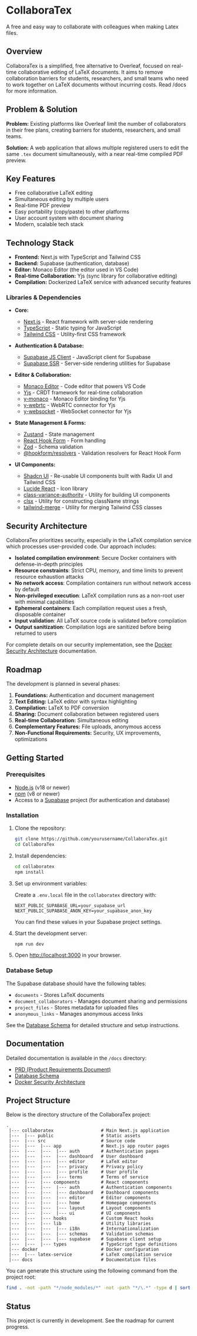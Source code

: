 # CollaboraTex
A free and easy way to collaborate with colleagues when making Latex files.

## Overview

CollaboraTex is a simplified, free alternative to Overleaf, focused on real-time collaborative editing of LaTeX documents. It aims to remove collaboration barriers for students, researchers, and small teams who need to work together on LaTeX documents without incurring costs. Read /docs for more information.

## Problem & Solution

**Problem:** Existing platforms like Overleaf limit the number of collaborators in their free plans, creating barriers for students, researchers, and small teams.

**Solution:** A web application that allows multiple registered users to edit the same `.tex` document simultaneously, with a near real-time compiled PDF preview.

## Key Features

- Free collaborative LaTeX editing
- Simultaneous editing by multiple users
- Real-time PDF preview
- Easy portability (copy/paste) to other platforms
- User account system with document sharing
- Modern, scalable tech stack

## Technology Stack

- **Frontend:** Next.js with TypeScript and Tailwind CSS
- **Backend:** Supabase (authentication, database)
- **Editor:** Monaco Editor (the editor used in VS Code)
- **Real-time Collaboration:** Yjs (sync library for collaborative editing)
- **Compilation:** Dockerized LaTeX service with advanced security features

### Libraries & Dependencies

- **Core:**
  - [Next.js](https://nextjs.org/) - React framework with server-side rendering
  - [TypeScript](https://www.typescriptlang.org/) - Static typing for JavaScript
  - [Tailwind CSS](https://tailwindcss.com/) - Utility-first CSS framework

- **Authentication & Database:**
  - [Supabase JS Client](https://github.com/supabase/supabase-js) - JavaScript client for Supabase
  - [Supabase SSR](https://supabase.com/docs/guides/auth/server-side-rendering) - Server-side rendering utilities for Supabase

- **Editor & Collaboration:**
  - [Monaco Editor](https://microsoft.github.io/monaco-editor/) - Code editor that powers VS Code
  - [Yjs](https://docs.yjs.dev/) - CRDT framework for real-time collaboration
  - [y-monaco](https://github.com/yjs/y-monaco) - Monaco Editor binding for Yjs
  - [y-webrtc](https://github.com/yjs/y-webrtc) - WebRTC connector for Yjs
  - [y-websocket](https://github.com/yjs/y-websocket) - WebSocket connector for Yjs

- **State Management & Forms:**
  - [Zustand](https://github.com/pmndrs/zustand) - State management
  - [React Hook Form](https://react-hook-form.com/) - Form handling
  - [Zod](https://github.com/colinhacks/zod) - Schema validation
  - [@hookform/resolvers](https://github.com/react-hook-form/resolvers) - Validation resolvers for React Hook Form

- **UI Components:**
  - [Shadcn UI](https://ui.shadcn.com/) - Re-usable UI components built with Radix UI and Tailwind CSS
  - [Lucide React](https://lucide.dev/) - Icon library
  - [class-variance-authority](https://cva.style/docs) - Utility for building UI components
  - [clsx](https://github.com/lukeed/clsx) - Utility for constructing className strings
  - [tailwind-merge](https://github.com/dcastil/tailwind-merge) - Utility for merging Tailwind CSS classes

## Security Architecture

CollaboraTex prioritizes security, especially in the LaTeX compilation service which processes user-provided code. Our approach includes:

- **Isolated compilation environment**: Secure Docker containers with defense-in-depth principles
- **Resource constraints**: Strict CPU, memory, and time limits to prevent resource exhaustion attacks
- **No network access**: Compilation containers run without network access by default
- **Non-privileged execution**: LaTeX compilation runs as a non-root user with minimal capabilities
- **Ephemeral containers**: Each compilation request uses a fresh, disposable container
- **Input validation**: All LaTeX source code is validated before compilation
- **Output sanitization**: Compilation logs are sanitized before being returned to users

For complete details on our security implementation, see the [Docker Security Architecture](docs/docker_security.md) documentation.

## Roadmap

The development is planned in several phases:

1. **Foundations:** Authentication and document management
2. **Text Editing:** LaTeX editor with syntax highlighting
3. **Compilation:** LaTeX to PDF conversion
4. **Sharing:** Document collaboration between registered users
5. **Real-time Collaboration:** Simultaneous editing
6. **Complementary Features:** File uploads, anonymous access
7. **Non-Functional Requirements:** Security, UX improvements, optimizations

## Getting Started

### Prerequisites

- [Node.js](https://nodejs.org/) (v18 or newer)
- [npm](https://www.npmjs.com/) (v8 or newer)
- Access to a [Supabase](https://supabase.com/) project (for authentication and database)

### Installation

1. Clone the repository:
   ```bash
   git clone https://github.com/yourusername/CollaboraTex.git
   cd CollaboraTex
   ```

2. Install dependencies:
   ```bash
   cd collaboratex
   npm install
   ```

3. Set up environment variables:
   
   Create a `.env.local` file in the `collaboratex` directory with:
   ```
   NEXT_PUBLIC_SUPABASE_URL=your_supabase_url
   NEXT_PUBLIC_SUPABASE_ANON_KEY=your_supabase_anon_key
   ```
   
   You can find these values in your Supabase project settings.

4. Start the development server:
   ```bash
   npm run dev
   ```

5. Open [http://localhost:3000](http://localhost:3000) in your browser.

### Database Setup

The Supabase database should have the following tables:
- `documents` - Stores LaTeX documents
- `document_collaborators` - Manages document sharing and permissions
- `project_files` - Stores metadata for uploaded files
- `anonymous_links` - Manages anonymous access links

See the [Database Schema](docs/database_schema.md) for detailed structure and setup instructions.

## Documentation

Detailed documentation is available in the `/docs` directory:

- [PRD (Product Requirements Document)](docs/prd.md)
- [Database Schema](docs/database_schema.md)
- [Docker Security Architecture](docs/docker_security.md)

## Project Structure

Below is the directory structure of the CollaboraTex project:

```
.
 |--- collaboratex                  # Main Next.js application
 |---  |--- public                  # Static assets
 |---  |--- src                     # Source code
 |---  |---  |--- app               # Next.js app router pages
 |---  |---  |---  |--- auth        # Authentication pages
 |---  |---  |---  |--- dashboard   # User dashboard
 |---  |---  |---  |--- editor      # LaTeX editor
 |---  |---  |---  |--- privacy     # Privacy policy
 |---  |---  |---  |--- profile     # User profile
 |---  |---  |---  |--- terms       # Terms of service
 |---  |---  |--- components        # React components
 |---  |---  |---  |--- auth        # Authentication components
 |---  |---  |---  |--- dashboard   # Dashboard components
 |---  |---  |---  |--- editor      # Editor components
 |---  |---  |---  |--- home        # Homepage components
 |---  |---  |---  |--- layout      # Layout components
 |---  |---  |---  |--- ui          # UI components
 |---  |---  |--- hooks             # Custom React hooks
 |---  |---  |--- lib               # Utility libraries
 |---  |---  |---  |--- i18n        # Internationalization
 |---  |---  |---  |--- schemas     # Validation schemas
 |---  |---  |---  |--- supabase    # Supabase client setup
 |---  |---  |--- types             # TypeScript type definitions
 |--- docker                        # Docker configuration
 |---  |--- latex-service           # LaTeX compilation service
 |--- docs                          # Documentation files
```

You can generate this structure using the following command from the project root:

```bash
find . -not -path "*/node_modules/*" -not -path "*/\.*" -type d | sort | sed -e "s/[^-][^\/]*\// |--- /g" -e "s/|\([^ ]\)/| \1/"
```

## Status

This project is currently in development. See the roadmap for current progress.

